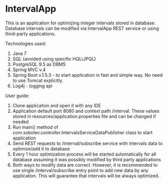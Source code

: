 # IntervalApp

This is an application for optimizing integer intervals stored in database.
Database intervals can be modified via IntervalApp REST service or using third-party applications.

Technologies used:
1. Java 7
2. SQL (avoided using specific HQL\JPQL)
3. PostgreSQL 9.5 as DBMS
4. Spring MVC v.4
5. Spring Boot v.1.5.3 - to start application in fast and simple way. No need to use Tomcat explicitly.
6. Log4j - logging api

User guide:
1. Clone application and open it with any IDE
2. Application default port 8080 and context path /interval. These values stored in rexources/application.properties 
file and can be changed if needed
3. Run main() method of com.sobolev.controller.IntervalsServiceDataPublisher class to start application
4. Send REST requests to /interval/subscribe service with intervals data to optimize/add it to database
5. Every 1 hour optimization process will be started automatically for all database 
assuming it was possibly modified by third party applications
6. Both ways to modify data are correct. However, it is recommended to use single /interval/subscribe entry point
to add new data by any application. This will guarantee that intervals will be always optimized.
